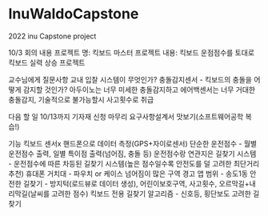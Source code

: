 # InuWaldoCapstone
2022 inu Capstone project

10/3 회의 내용
프로젝트 명: 킥보드 마스터
프로젝트 내용: 킥보드 운점점수를 토대로 킥보드 실력 상승 프로젝트

교수님에게 질문사항
교내 입찰 시스템이 무엇인가?
충돌감지센서 - 킥보드의 충돌을 어떻게 감지할 것인가? 아두이노는 너무 미세한 충돌감지하고 에어백센서는 너무 거대한 충돌감지, 기술적으로 불가능할시 사고횟수로 취급

다음 할 일
10/13까지 기자재 신청 마무리
요구사항설계서 맛보기(소프트웨어공학 복습!)

기능
킥보드 센서x 핸드폰으로 데이터 측정(GPS+자이로센서)
단순한 운전점수 - 월별 운전점수 출력, 일별 특이점 출력(넘어짐, 충돌 등)
운전점수랑 연관지은 길찾기 시스템 - 운전점수에 따른 차등된 길찾기 시스템(높은 점수일수록 안전도를 덜 고려한 최단거리 추천)
휴대폰 거치대 - 파우치 or 케이스
넘어짐이 많은 구역 경고
앱 범위 - 송도1동
안전한 길찾기 - 방지턱(로드뷰로 데이터 생성), 어린이보호구역, 사고횟수, 오르막길+내리막길(날씨를 고려한 점수)
킥보드 전용 길찾기 알고리즘 - 신호등, 횡단보도 고려한 길찾기


